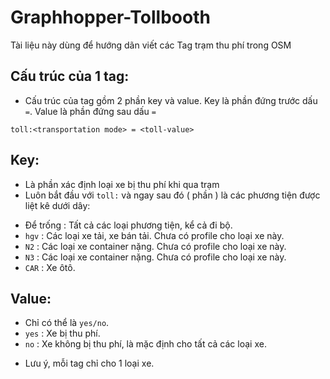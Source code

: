 # Graphhopper-Tollbooth
Tài liệu này dùng để hướng dãn viết các Tag trạm thu phí trong OSM
## Cấu trúc của 1 tag:
- Cấu trúc của tag gồm 2 phần key và value. Key là phần đứng trước dấu `=`. Value là phần đứng sau dấu `=`
```
toll:<transportation mode> = <toll-value>
```
## Key:
- Là phần xác định loại xe bị thu phí khi qua trạm
- Luôn bắt đầu với `toll:` và ngay sau đó ( phần <transportation mode> ) là các phương tiện được liệt kê dưới dây:
+ Để trống : Tất cả các loại phương tiện, kể cả đi bộ.
+ `hgv` : Các loại xe tải, xe bán tải. Chưa có profile cho loại xe này.
+ `N2` : Các loại xe container nặng. Chưa có profile cho loại xe này.
+ `N3` : Các loại xe container nặng. Chưa có profile cho loại xe này.
+ `CAR` : Xe ôtô.
## Value:
- Chỉ có thể là `yes/no`.
- `yes` : Xe bị thu phí.
- `no` : Xe không bị thu phí, là mặc định cho tất cả các loại xe.
* Lưu ý, mỗi tag chỉ cho 1 loại xe.
